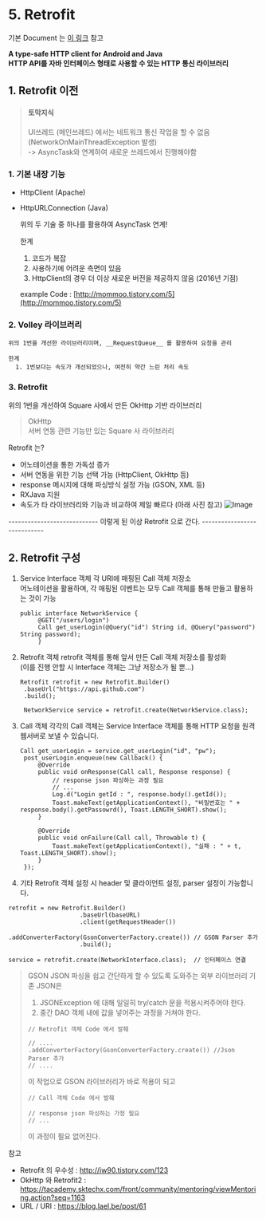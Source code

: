 # 5. Retrofit

기본 Document 는 [이 링크](http://devflow.github.io/retrofit-kr/) 참고  
  
__A type-safe HTTP client for Android and Java__  
__HTTP API를 자바 인터페이스 형태로 사용할 수 있는 HTTP 통신 라이브러리__

## 1. Retrofit 이전
 
> #### 토막지식  
> UI쓰레드 (메인쓰레드) 에서는 네트워크 통신 작업을 할 수 없음  
	  (NetworkOnMainThreadException 발생)  
	  -> AsyncTask와 연계하여 새로운 쓰레드에서 진행해야함  

### 1. 기본 내장 기능 
  - HttpClient 			(Apache)
  - HttpURLConnection 	(Java)

    위의 두 기술 중 하나를 활용하여 AsyncTask 연계!
      
    한계  
      1. 코드가 복잡  
      2. 사용하기에 어려운 측면이 있음  
      3. HttpClient의 경우 더 이상 새로운 버전을 제공하지 않음 (2016년 기점)

    example Code : [http://mommoo.tistory.com/5](http://mommoo.tistory.com/5)

### 2. Volley 라이브러리

    위의 1번을 개선한 라이브러리이며, __RequestQueue__ 를 활용하여 요청을 관리
  
    한계
      1. 1번보다는 속도가 개선되었으나, 여전히 약간 느린 처리 속도
  

### 3. Retrofit

  위의 1번을 개선하여 Square 사에서 만든 OkHttp 기반 라이브러리  
  
  > OkHttp  
  > 서버 연동 관련 기능만 있는 Square 사 라이브러리  
  
  Retrofit 는? 
  - 어노테이션을 통한 가독성 증가
  - 서버 연동을 위한 기능 선택 가능 (HttpClient, OkHttp 등)
  - response 메시지에 대해 파싱방식 설정 가능 (GSON, XML 등)
  - RXJava 지원
  - 속도가 타 라이브러리와 기능과 비교하여 제일 빠르다 (아래 사진 참고)
    ![Image](http://cfile30.uf.tistory.com/image/2261D04D56BF3EA7169034)

---------------------------- 이렇게 된 이상 Retrofit 으로 간다. ----------------------------

## 2. Retrofit 구성

1. Service Interface 객체
	각 URI에 매핑된 Call 객체 저장소  
	어노테이션을 활용하며, 각 매핑된 이벤트는 모두 Call 객체를 통해 만들고 활용하는 것이 가능
	<pre><code>public interface NetworkService {
		@GET("/users/login")
		Call<Network_User> get_userLogin(@Query("id") String id, @Query("password") String password);
		}</code></pre>

2. Retrofit 객체
	retrofit 객체를 통해 앞서 만든 Call 객체 저장소를 활성화  
	(이를 진행 안할 시 Interface 객체는 그냥 저장소가 될 뿐...)
	<pre><code>Retrofit retrofit = new Retrofit.Builder()
	.baseUrl("https://api.github.com")
	.build();
	
	NetworkService service = retrofit.create(NetworkService.class);</code></pre>
	
3. Call 객체
	각각의 Call 객체는 Service Interface 객체를 통해 HTTP 요청을 원격 웹서버로 보낼 수 있습니다.
	<pre><code>Call<Network_Authorize> get_userLogin = service.get_userLogin("id", "pw");
	post_userLogin.enqueue(new Callback<Network_User>() {
		@Override
		public void onResponse(Call<Network_User> call, Response<Network_User> response) {
			// response json 파싱하는 과정 필요
			// ...
			Log.d("Login getId : ", response.body().getId());
			Toast.makeText(getApplicationContext(), "비밀번호는 " + response.body().getPassowrd(), Toast.LENGTH_SHORT).show();
		}
	
		@Override
		public void onFailure(Call<Network_Authorize> call, Throwable t) {
			Toast.makeText(getApplicationContext(), "실패 : " + t, Toast.LENGTH_SHORT).show();
		}
	});</code></pre>

4. 기타
Retrofit 객체 설정 시 header 및 클라이언트 설정, parser 설정이 가능합니다.  
<pre><code>retrofit = new Retrofit.Builder()
                    .baseUrl(baseURL)
                    .client(getRequestHeader())
                    .addConverterFactory(GsonConverterFactory.create()) // GSON Parser 추가
                    .build();

service = retrofit.create(NetworkInterface.class);  // 인터페이스 연결</code></pre>
> GSON
>   JSON 파싱을 쉽고 간단하게 할 수 있도록 도와주는 외부 라이브러리
> 기존 JSON은 
>   1. JSONException 에 대해 일일히 try/catch 문을 적용시켜주어야 한다.
>   2. 중간 DAO 객체 내에 값을 넣어주는 과정을 거쳐야 한다.
> <pre><code>// Retrofit 객체 Code 에서 발췌
> 
> // ....
> .addConverterFactory(GsonConverterFactory.create()) //Json Parser 추가
> // ....</code></pre>
> 이 작업으로 GSON 라이브러리가 바로 적용이 되고 
> <pre><code>// Call 객체 Code 에서 발췌
> 
> // response json 파싱하는 가정 필요
> // ...
> </code></pre>
> 이 과정이 필요 없어진다.

참고
- Retrofit 의 우수성 : http://iw90.tistory.com/123
- OkHttp 와 Retrofit2 : https://tacademy.sktechx.com/front/community/mentoring/viewMentoring.action?seq=1163
- URL / URI : https://blog.lael.be/post/61
